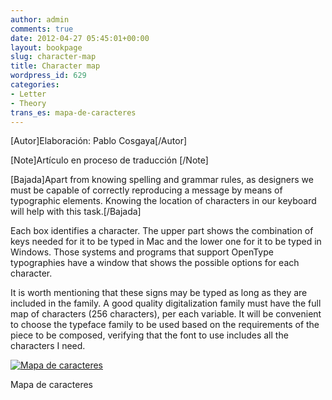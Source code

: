 ```yaml
---
author: admin
comments: true
date: 2012-04-27 05:45:01+00:00
layout: bookpage
slug: character-map
title: Character map
wordpress_id: 629
categories:
- Letter
- Theory
trans_es: mapa-de-caracteres
---
```


[Autor]Elaboración: Pablo Cosgaya[/Autor]

[Note]Artículo en proceso de traducción [/Note]

[Bajada]Apart from knowing spelling and grammar rules, as designers we must be capable of correctly reproducing a message by means of typographic elements. Knowing the location of characters in our keyboard will help with this task.[/Bajada]

Each box identifies a character. The upper part shows the combination of keys needed for it to be typed in Mac and the lower one for it to be typed in Windows. Those systems and programs that support OpenType typographies have a window that shows the possible options for each character. 

It is worth mentioning that these signs may be typed as long as they are included in the family. A good quality digitalization family must have  the full map of characters (256 characters), per each variable. It will be convenient to choose the typeface family to be used based on the requirements of the piece to be composed, verifying that the font to use includes all the characters I need.

[![Mapa de caracteres](http://www.oert.org/wp-content/uploads/2012/07/T03B_01-mapa_caracteres.jpg)](http://www.oert.org/wp-content/uploads/2012/07/T03B_01-mapa_caracteres.jpg)

<p class="caption">Mapa de caracteres</p>
